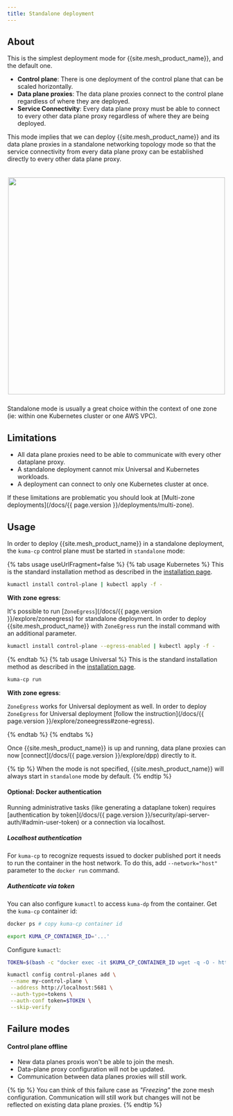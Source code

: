 ```yaml
---
title: Standalone deployment
---
```


## About

This is the simplest deployment mode for {{site.mesh_product_name}}, and the default one.

* **Control plane**: There is one deployment of the control plane that can be scaled horizontally.
* **Data plane proxies**: The data plane proxies connect to the control plane regardless of where they are deployed.
* **Service Connectivity**: Every data plane proxy must be able to connect to every other data plane proxy regardless of where they are being deployed.

This mode implies that we can deploy {{site.mesh_product_name}} and its data plane proxies in a standalone networking topology mode so that the service connectivity from every data plane proxy can be established directly to every other data plane proxy.

<center>
<img src="/assets/images/docs/0.6.0/flat-diagram.png" alt="" style="width: 500px; padding-top: 20px; padding-bottom: 10px;"/>
</center>

Standalone mode is usually a great choice within the context of one zone (ie: within one Kubernetes cluster or one AWS VPC).

## Limitations

* All data plane proxies need to be able to communicate with every other dataplane proxy.
* A standalone deployment cannot mix Universal and Kubernetes workloads.
* A deployment can connect to only one Kubernetes cluster at once.

If these limitations are problematic you should look at [Multi-zone deployments](/docs/{{ page.version }}/deployments/multi-zone).

## Usage

In order to deploy {{site.mesh_product_name}} in a standalone deployment, the `kuma-cp` control plane must be started in `standalone` mode:

{% tabs usage useUrlFragment=false %}
{% tab usage Kubernetes %}
This is the standard installation method as described in the [installation page](/install).
```sh
kumactl install control-plane | kubectl apply -f -
```

**With zone egress**:

It's possible to run [`ZoneEgress`](/docs/{{ page.version }}/explore/zoneegress) for standalone deployment. In order to deploy {{site.mesh_product_name}} with `ZoneEgress` run the install command with an additional parameter.
```sh
kumactl install control-plane --egress-enabled | kubectl apply -f -
```
{% endtab %}
{% tab usage Universal %}
This is the standard installation method as described in the [installation page](/install).
```sh
kuma-cp run
```

**With zone egress**:

`ZoneEgress` works for Universal deployment as well. In order to deploy `ZoneEgress` for Universal deployment [follow the instruction](/docs/{{ page.version }}/explore/zoneegress#zone-egress).

{% endtab %}
{% endtabs %}

Once {{site.mesh_product_name}} is up and running, data plane proxies can now [connect](/docs/{{ page.version }}/explore/dpp) directly to it.

{% tip %}
When the mode is not specified, {{site.mesh_product_name}} will always start in `standalone` mode by default.
{% endtip %}

#### Optional: Docker authentication

Running administrative tasks (like generating a dataplane token) requires [authentication by token](/docs/{{ page.version }}/security/api-server-auth/#admin-user-token) or a connection via localhost.

##### Localhost authentication

For `kuma-cp` to recognize requests issued to docker published port it needs to run the container in the host network.
To do this, add `--network="host"` parameter to the `docker run` command.

##### Authenticate via token

You can also configure `kumactl` to access `kuma-dp` from the container.
Get the `kuma-cp` container id:

```sh
docker ps # copy kuma-cp container id

export KUMA_CP_CONTAINER_ID='...'
```

Configure `kumactl`:

```sh
TOKEN=$(bash -c "docker exec -it $KUMA_CP_CONTAINER_ID wget -q -O - http://localhost:5681/global-secrets/admin-user-token" | jq -r .data | base64 -d)

kumactl config control-planes add \
 --name my-control-plane \
 --address http://localhost:5681 \
 --auth-type=tokens \
 --auth-conf token=$TOKEN \
 --skip-verify
```

## Failure modes

#### Control plane offline

* New data planes proxis won't be able to join the mesh.
* Data-plane proxy configuration will not be updated.
* Communication between data planes proxies will still work.

{% tip %}
You can think of this failure case as *"Freezing"* the zone mesh configuration.
Communication will still work but changes will not be reflected on existing data plane proxies.
{% endtip %}
